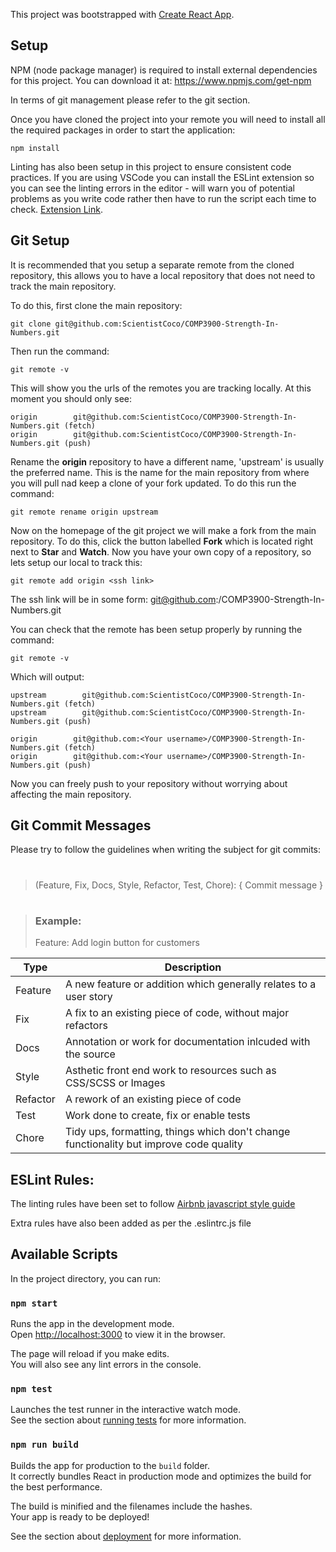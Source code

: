 This project was bootstrapped with [Create React App](https://github.com/facebook/create-react-app).

## Setup

NPM (node package manager) is required to install external dependencies for this project. You can download it at:
https://www.npmjs.com/get-npm

In terms of git management please refer to the git section.

Once you have cloned the project into your remote you will need to install all the required packages in order to start the application:
```
npm install
```

Linting has also been setup in this project to ensure consistent code practices. If you are using VSCode you can install the ESLint extension so you can see the linting errors in the editor - will warn you of potential problems as you write code rather then have to run the script each time to check. [Extension Link](
https://marketplace.visualstudio.com/items?itemName=dbaeumer.vscode-eslint).


## Git Setup

It is recommended that you setup a separate remote from the cloned repository, this allows you to have a local repository that does not need to track the main repository. 

To do this, first clone the main repository: 
```
git clone git@github.com:ScientistCoco/COMP3900-Strength-In-Numbers.git
```

Then run the command:
```
git remote -v 
```
This will show you the urls of the remotes you are tracking locally. At this moment you should only see:
```
origin        git@github.com:ScientistCoco/COMP3900-Strength-In-Numbers.git (fetch)
origin        git@github.com:ScientistCoco/COMP3900-Strength-In-Numbers.git (push)
```
Rename the **origin** repository to have a different name, 'upstream' is usually the preferred name. This is the name for the main repository from where you will pull nad keep a clone of your fork updated. To do this run the command:
```
git remote rename origin upstream
```

Now on the homepage of the git project we will make a fork from the main repository. To do this, click the button labelled **Fork** which is located right next to **Star** and **Watch**. Now you have your own copy of a repository, so lets setup our local to track this:
```
git remote add origin <ssh link>
```
The ssh link will be in some form: git@github.com:<Your username>/COMP3900-Strength-In-Numbers.git

You can check that the remote has been setup properly by running the command:
```
git remote -v
```
Which will output:
```
upstream        git@github.com:ScientistCoco/COMP3900-Strength-In-Numbers.git (fetch)
upstream        git@github.com:ScientistCoco/COMP3900-Strength-In-Numbers.git (push)

origin        git@github.com:<Your username>/COMP3900-Strength-In-Numbers.git (fetch)
origin        git@github.com:<Your username>/COMP3900-Strength-In-Numbers.git (push)
```

Now you can freely push to your repository without worrying about affecting the main repository.

## Git Commit Messages

Please try to follow the guidelines when writing the subject for git commits:
> #
> (Feature, Fix, Docs, Style, Refactor, Test, Chore): { Commit message }
> #

> ### Example:
> Feature: Add login button for customers

| Type | Description |
| ------------- | ------------- |
| Feature | A new feature or addition which generally relates to a user story |
| Fix | A fix to an existing piece of code, without major refactors |
| Docs | Annotation or work for documentation inlcuded with the source | 
| Style | Asthetic front end work to resources such as CSS/SCSS or Images |
| Refactor | A rework of an existing piece of code |
| Test | Work done to create, fix or enable tests | 
| Chore | Tidy ups, formatting, things which don't change functionality but improve code quality | 

## ESLint Rules:
The linting rules have been set to follow [Airbnb javascript style guide](https://github.com/airbnb/javascript)

Extra rules have also been added as per the .eslintrc.js file

## Available Scripts

In the project directory, you can run:

### `npm start`

Runs the app in the development mode.<br>
Open [http://localhost:3000](http://localhost:3000) to view it in the browser.

The page will reload if you make edits.<br>
You will also see any lint errors in the console.

### `npm test`

Launches the test runner in the interactive watch mode.<br>
See the section about [running tests](https://facebook.github.io/create-react-app/docs/running-tests) for more information.

### `npm run build`

Builds the app for production to the `build` folder.<br>
It correctly bundles React in production mode and optimizes the build for the best performance.

The build is minified and the filenames include the hashes.<br>
Your app is ready to be deployed!

See the section about [deployment](https://facebook.github.io/create-react-app/docs/deployment) for more information.

